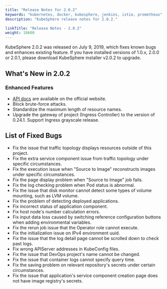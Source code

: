 ```yaml
---
title: "Release Notes for 2.0.2"
keywords: "kubernetes, docker, kubesphere, jenkins, istio, prometheus"
description: "KubeSphere release notes for 2.0.2."

linkTitle: "Release Notes - 2.0.2"
weight: 18600
---
```


KubeSphere 2.0.2 was released on July 9, 2019, which fixes known bugs and enhances existing feature. If you have installed versions of 1.0.x, 2.0.0 or 2.0.1, please download KubeSphere installer v2.0.2 to upgrade.

## What's New in 2.0.2

### Enhanced Features

- [API docs](../../reference/api-docs/) are available on the official website.
- Block brute-force attacks.
- Standardize the maximum length of resource names.
- Upgrade the gateway of project (Ingress Controller) to the version of 0.24.1. Support Ingress grayscale release.

## List of Fixed Bugs

- Fix the issue that traffic topology displays resources outside of this project.
- Fix the extra service component issue from traffic topology under specific circumstances.
- Fix the execution issue when "Source to Image" reconstructs images under specific circumstances.
- Fix the page display problem when "Source to Image" job fails.
- Fix the log checking problem when Pod status is abnormal.
- Fix the issue that disk monitor cannot detect some types of volume mounting, such as LVM volume.
- Fix the problem of detecting deployed applications.
- Fix incorrect status of application component.
- Fix host node's number calculation errors.
- Fix input data loss caused by switching reference configuration buttons when adding environmental variables.
- Fix the rerun job issue that the Operator role cannot execute.
- Fix the initialization issue on IPv4 environment uuid.
- Fix the issue that the log detail page cannot be scrolled down to check past logs.
- Fix wrong APIServer addresses in KubeConfig files.
- Fix the issue that DevOps project's name cannot be changed.
- Fix the issue that container logs cannot specify query time.
- Fix the saving problem on relevant repository's secrets under certain circumstances.
- Fix the issue that application's service component creation page does not have image registry's secrets.
